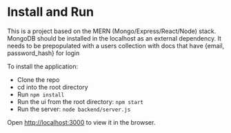 # Install and Run

This is a project based on the MERN (Mongo/Express/React/Node) stack. 
MongoDB should be installed in the localhost as an external dependency. It needs to be prepopulated with a users collection with docs that have {email, password_hash} for login

To install the application:

   - Clone the repo
   - cd into the root directory
   - Run `npm install`
   - Run the ui from the root directory: `npm start`
   - Run the server: `node backend/server.js`

Open [http://localhost:3000](http://localhost:3000) to view it in the browser.
